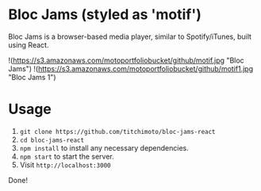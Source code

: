# Bloc Jams (styled as 'motif')

Bloc Jams is a browser-based media player, similar to Spotify/iTunes, built using React.

!(https://s3.amazonaws.com/motoportfoliobucket/github/motif.jpg "Bloc Jams")
!(https://s3.amazonaws.com/motoportfoliobucket/github/motif1.jpg "Bloc Jams 1")


# Usage

1. `git clone https://github.com/titchimoto/bloc-jams-react`
2. `cd bloc-jams-react`
3. `npm install` to install any necessary dependencies.
4. `npm start` to start the server.
5. Visit `http://localhost:3000`

Done!
